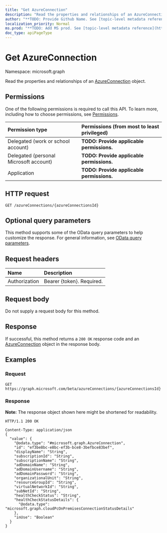 ```yaml
---
title: "Get AzureConnection"
description: "Read the properties and relationships of an AzureConnection object."
author: "**TODO: Provide Github Name. See [topic-level metadata reference](https://msgo.azurewebsites.net/add/document/guidelines/metadata.html#topic-level-metadata)**"
localization_priority: Normal
ms.prod: "**TODO: Add MS prod. See [topic-level metadata reference](https://msgo.azurewebsites.net/add/document/guidelines/metadata.html#topic-level-metadata)**"
doc_type: apiPageType
---
```


# Get AzureConnection
Namespace: microsoft.graph

Read the properties and relationships of an [AzureConnection](../resources/azureconnection.md) object.

## Permissions
One of the following permissions is required to call this API. To learn more, including how to choose permissions, see [Permissions](/graph/permissions-reference).

|Permission type|Permissions (from most to least privileged)|
|:---|:---|
|Delegated (work or school account)|**TODO: Provide applicable permissions.**|
|Delegated (personal Microsoft account)|**TODO: Provide applicable permissions.**|
|Application|**TODO: Provide applicable permissions.**|

## HTTP request

<!-- {
  "blockType": "ignored"
}
-->
``` http
GET /azureConnections/{azureConnectionsId}
```

## Optional query parameters
This method supports some of the OData query parameters to help customize the response. For general information, see [OData query parameters](/graph/query-parameters).

## Request headers
|Name|Description|
|:---|:---|
|Authorization|Bearer {token}. Required.|

## Request body
Do not supply a request body for this method.

## Response

If successful, this method returns a `200 OK` response code and an [AzureConnection](../resources/azureconnection.md) object in the response body.

## Examples

### Request
<!-- {
  "blockType": "request",
  "name": "get_azureconnection"
}
-->
``` http
GET https://graph.microsoft.com/beta/azureConnections/{azureConnectionsId}
```


### Response
**Note:** The response object shown here might be shortened for readability.
<!-- {
  "blockType": "response",
  "truncated": true,
  "@odata.type": "microsoft.graph.AzureConnection"
}
-->
``` http
HTTP/1.1 200 OK

Content-Type: application/json
{
  "value": {
    "@odata.type": "#microsoft.graph.AzureConnection",
    "id": "ef3be8bc-e8bc-ef3b-bce8-3befbce83bef",
    "displayName": "String",
    "subscriptionId": "String",
    "subscriptionName": "String",
    "adDomainName": "String",
    "adDomainUsername": "String",
    "adDomainPassword": "String",
    "organizationalUnit": "String",
    "resourceGroupId": "String",
    "virtualNetworkId": "String",
    "subNetId": "String",
    "healthCheckStatus": "String",
    "healthCheckStatusDetails": {
      "@odata.type": "microsoft.graph.cloudPcOnPremisesConnectionStatusDetails"
    },
    "inUse": "Boolean"
  }
}
```

